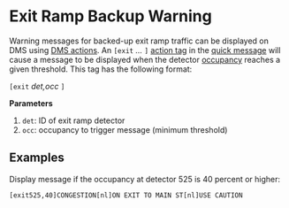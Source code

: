 # Exit Ramp Backup Warning

Warning messages for backed-up exit ramp traffic can be displayed on DMS using
[DMS actions].  An `[exit` *…* `]` [action tag] in the [quick message] will
cause a message to be displayed when the detector [occupancy] reaches a given
threshold.  This tag has the following format:

`[exit` *det,occ* `]`

**Parameters**

1. `det`: ID of exit ramp detector
2. `occ`: occupancy to trigger message (minimum threshold)

## Examples

Display message if the occupancy at detector 525 is 40 percent or higher:
```
[exit525,40]CONGESTION[nl]ON EXIT TO MAIN ST[nl]USE CAUTION
```


[action tag]: action_plans.html#dms-action-tags
[DMS actions]: action_plans.html#dms-actions
[quick message]: dms.html#quick-messages
[occupancy]: vehicle_detection.html#Traffic-Data
